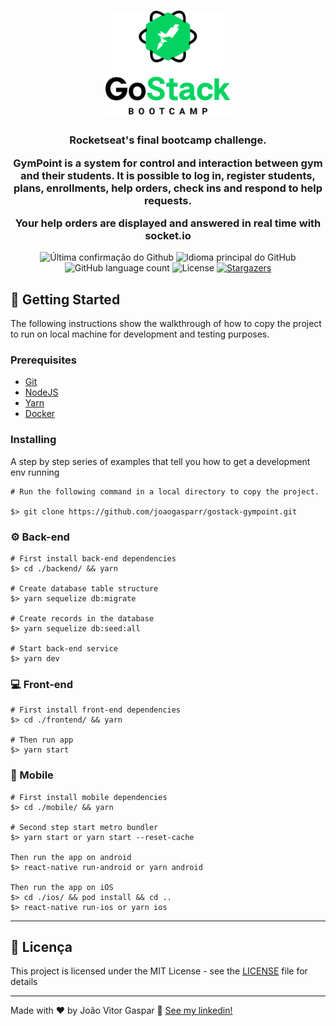 <h1 align="center">
  <img alt="GoStack" title="GoStack" src=".github/logo-gostack-black.png" width="200px" />
</h1>

<h3 align="center">
  Rocketseat's final bootcamp challenge. 
  <p>GymPoint is a system for control and interaction between gym and their students. It is possible to log in, register students, plans, enrollments, help orders, check ins and respond to help requests.</p>
  <p>Your help orders are displayed and answered in real time with socket.io</p>
</h3>

<p align="center">
  <img alt = "Última confirmação do Github" src = "https://img.shields.io/github/last-commit/joaogasparr/gostack-gympoint">
  <img alt = "Idioma principal do GitHub" src = "https://img.shields.io/github/languages/top/joaogasparr/gostack-gympoint">
  <img alt="GitHub language count" src="https://img.shields.io/github/languages/count/joaogasparr/gostack-gympoint?color=%2304D361">
  <img alt="License" src="https://img.shields.io/badge/license-MIT-%2304D361">

  <a href="https://github.com/joaogasparr/gostack-gympoint/stargazers">
    <img alt="Stargazers" src="https://img.shields.io/github/stars/joaogasparr/gostack-gympoint?style=social">
  </a>
</p>

## :rocket: Getting Started

The following instructions show the walkthrough of how to copy the project to run on local machine for development and testing purposes.

### Prerequisites

- [Git](https://git-scm.com)
- [NodeJS](https://nodejs.org/en/)
- [Yarn](https://yarnpkg.com/en/docs/install)
- [Docker](https://docs.docker.com/install/)

### Installing

A step by step series of examples that tell you how to get a development env running

```
# Run the following command in a local directory to copy the project.

$> git clone https://github.com/joaogasparr/gostack-gympoint.git
```

### :gear: Back-end

```
# First install back-end dependencies
$> cd ./backend/ && yarn

# Create database table structure
$> yarn sequelize db:migrate

# Create records in the database
$> yarn sequelize db:seed:all

# Start back-end service
$> yarn dev
```

### :computer: Front-end

```
# First install front-end dependencies
$> cd ./frontend/ && yarn

# Then run app
$> yarn start
```

### :iphone: Mobile

```
# First install mobile dependencies
$> cd ./mobile/ && yarn

# Second step start metro bundler
$> yarn start or yarn start --reset-cache

Then run the app on android
$> react-native run-android or yarn android

Then run the app on iOS
$> cd ./ios/ && pod install && cd ..
$> react-native run-ios or yarn ios

```

---

## :memo: Licença

This project is licensed under the MIT License - see the [LICENSE](LICENSE) file for details

---

Made with ♥ by João Vitor Gaspar :wave: [See my linkedin!](https://www.linkedin.com/in/jo%C3%A3o-vitor-gaspar-b1b527170/)
